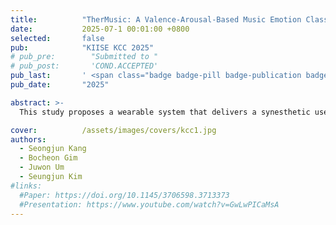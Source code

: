 ```yaml
---
title:          "TherMusic: A Valence-Arousal-Based Music Emotion Classifier and Thermal Feedback Headset System"
date:           2025-07-1 00:01:00 +0800
selected:       false
pub:            "KIISE KCC 2025"
# pub_pre:        "Submitted to "
# pub_post:       'COND.ACCEPTED'
pub_last:       ' <span class="badge badge-pill badge-publication badge-success">🏆Best Paper Award</span>'
pub_date:       "2025"

abstract: >-
  This study proposes a wearable system that delivers a synesthetic user experience by analyzing the user's emotional state in real time while listening to music and providing corresponding thermal stimuli. The proposed system estimates the emotional content of music based on the Arousal–Valence model and maps this emotional information to temperature stimuli delivered through a Peltier-based thermal feedback device. This research quantifies the systematic relationship between musical emotions and physical thermal stimuli and extends this relationship into an affective interface grounded in emotion–temperature correlations. Ultimately, the study contributes to the design of emotion-centered immersive interaction systems.

cover:          /assets/images/covers/kcc1.jpg
authors:
  - Seongjun Kang
  - Bocheon Gim
  - Juwon Um
  - Seungjun Kim
#links:
  #Paper: https://doi.org/10.1145/3706598.3713373
  #Presentation: https://www.youtube.com/watch?v=GwLwPICaMsA
---
```

